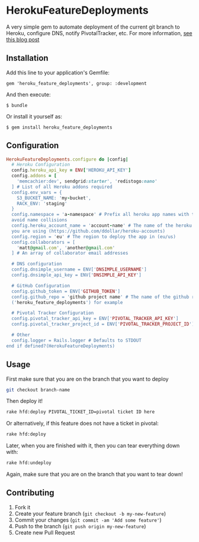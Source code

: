 # HerokuFeatureDeployments

A very simple gem to automate deployment of the current git branch to Heroku,
configure DNS, notify PivotalTracker, etc. For more information, [see this blog
post](http://mattbeedle.name/posts/deploy-feature-branches-to-heroku-with-heroku-feature-deployments/)

## Installation

Add this line to your application's Gemfile:

    gem 'heroku_feature_deployments', group: :development

And then execute:

    $ bundle

Or install it yourself as:

    $ gem install heroku_feature_deployments

## Configuration

```ruby
HerokuFeatureDeployments.configure do |config|
  # Heroku Configuration
  config.heroku_api_key = ENV['HEROKU_API_KEY']
  config.addons = [
    'memcachier:dev', sendgrid:starter', 'redistogo:nano'
  ] # List of all Heroku addons required
  config.env_vars = {
    S3_BUCKET_NAME: 'my-bucket',
    RACK_ENV: 'staging'
  }
  config.namespace = 'a-namespace' # Prefix all heroku app names with this, to
  avoid name collisions
  config.heroku_account_name = 'account-name' # The name of the heroku account
  you are using (https://github.com/ddollar/heroku-accounts)
  config.region = 'eu' # The region to deploy the app in (eu/us)
  config.collaborators = [
    'matt@gmail.com', 'another@gmail.com'
  ] # An array of collaborator email addresses

  # DNS configuration
  config.dnsimple_username = ENV['DNSIMPLE_USERNAME']
  config.dnsimple_api_key = ENV['DNSIMPLE_API_KEY']

  # GitHub Configuration
  config.github_token = ENV['GITHUB_TOKEN']
  config.github_repo = 'github project name' # The name of the github repo
  ('heroku_feature_deployments') for example

  # Pivotal Tracker Configuration
  config.pivotal_tracker_api_key = ENV['PIVOTAL_TRACKER_API_KEY']
  config.pivotal_tracker_project_id = ENV['PIVOTAL_TRACKER_PROJECT_ID']

  # Other
  config.logger = Rails.logger # Defaults to STDOUT
end if defined?(HerokuFeatureDeployments)
```

## Usage

First make sure that you are on the branch that you want to deploy
```bash
git checkout branch-name
```

Then deploy it!
```bash
rake hfd:deploy PIVOTAL_TICKET_ID=pivotal ticket ID here
```

Or alternatively, if this feature does not have a ticket in pivotal:
```bash
rake hfd:deploy
```

Later, when you are finished with it, then you can tear everything down with:
```bash
rake hfd:undeploy
```
Again, make sure that you are on the branch that you want to tear down!

## Contributing

1. Fork it
2. Create your feature branch (`git checkout -b my-new-feature`)
3. Commit your changes (`git commit -am 'Add some feature'`)
4. Push to the branch (`git push origin my-new-feature`)
5. Create new Pull Request
